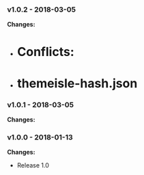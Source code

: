 
 ### v1.0.2 - 2018-03-05 
 **Changes:** 
 * # Conflicts:
* #	themeisle-hash.json
 
 ### v1.0.1 - 2018-03-05 
 **Changes:** 
  
 ### v1.0.0 - 2018-01-13 
 **Changes:** 
 * Release 1.0
 
